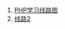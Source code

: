 1. [PHP学习线路图](https://www.zhihu.com/question/27855572)
2. [线路2](http://blog.goody365.com/lamp/Lamp%E5%90%8E%E7%AB%AF%E5%BC%80%E5%8F%91%E6%8A%80%E8%83%BD%E8%A1%A8v0.html)